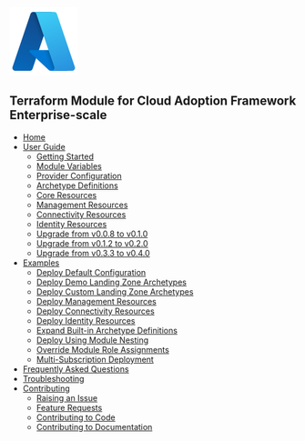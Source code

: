![caf-enterprise-scale](media/azure.svg)

## Terraform Module for Cloud Adoption Framework Enterprise-scale

- [Home][wiki_home]
- [User Guide][wiki_user_guide]
  - [Getting Started][wiki_getting_started]
  - [Module Variables][wiki_module_variables]
  - [Provider Configuration][wiki_provider_configuration]
  - [Archetype Definitions][wiki_archetype_definitions]
  - [Core Resources][wiki_core_resources]
  - [Management Resources][wiki_management_resources]
  - [Connectivity Resources][wiki_connectivity_resources]
  - [Identity Resources][wiki_identity_resources]
  - [Upgrade from v0.0.8 to v0.1.0][wiki_upgrade_from_v0_0_8_to_v0_1_0]
  - [Upgrade from v0.1.2 to v0.2.0][wiki_upgrade_from_v0_1_2_to_v0_2_0]
  - [Upgrade from v0.3.3 to v0.4.0][wiki_upgrade_from_v0_3_3_to_v0_4_0]
- [Examples][wiki_examples]
  - [Deploy Default Configuration][wiki_deploy_default_configuration]
  - [Deploy Demo Landing Zone Archetypes][wiki_deploy_demo_landing_zone_archetypes]
  - [Deploy Custom Landing Zone Archetypes][wiki_deploy_custom_landing_zone_archetypes]
  - [Deploy Management Resources][wiki_deploy_management_resources]
  - [Deploy Connectivity Resources][wiki_deploy_connectivity_resources]
  - [Deploy Identity Resources][wiki_deploy_identity_resources]
  - [Expand Built-in Archetype Definitions][wiki_expand_built_in_archetype_definitions]
  - [Deploy Using Module Nesting][wiki_deploy_using_module_nesting]
  - [Override Module Role Assignments][wiki_override_module_role_assignments]
  - [Multi-Subscription Deployment][wiki_multi-subscription_deployment]
- [Frequently Asked Questions][wiki_frequently_asked_questions]
- [Troubleshooting][wiki_troubleshooting]
- [Contributing][wiki_contributing]
  - [Raising an Issue][wiki_raising_an_issue]
  - [Feature Requests][wiki_feature_requests]
  - [Contributing to Code][wiki_contributing_to_code]
  - [Contributing to Documentation][wiki_contributing_to_documentation]

[//]: # "************************"
[//]: # "INSERT LINK LABELS BELOW"
[//]: # "************************"


[wiki_home]:                                  ./Home "Wiki - Home"
[wiki_user_guide]:                            ./User-Guide "Wiki - User Guide"
[wiki_getting_started]:                       ./%5BUser-Guide%5D-Getting-Started "Wiki - Getting Started"
[wiki_module_variables]:                      ./%5BUser-Guide%5D-Module-Variables "Wiki - Module Variables"
[wiki_provider_configuration]:                ./%5BUser-Guide%5D-Provider-Configuration "Wiki - Provider Configuration"
[wiki_archetype_definitions]:                 ./%5BUser-Guide%5D-Archetype-Definitions "Wiki - Archetype Definitions"
[wiki_core_resources]:                        ./%5BUser-Guide%5D-Core-Resources "Wiki - Core Resources"
[wiki_management_resources]:                  ./%5BUser-Guide%5D-Management-Resources "Wiki - Management Resources"
[wiki_connectivity_resources]:                ./%5BUser-Guide%5D-Connectivity-Resources "Wiki - Connectivity Resources"
[wiki_identity_resources]:                    ./%5BUser-Guide%5D-Identity-Resources "Wiki - Identity Resources"
[wiki_upgrade_from_v0_0_8_to_v0_1_0]:         ./%5BUser-Guide%5D-Upgrade-from-v0.0.8-to-v0.1.0 "Wiki - Upgrade from v0.0.8 to v0.1.0"
[wiki_upgrade_from_v0_1_2_to_v0_2_0]:         ./%5BUser-Guide%5D-Upgrade-from-v0.1.2-to-v0.2.0 "Wiki - Upgrade from v0.1.2 to v0.2.0"
[wiki_upgrade_from_v0_3_3_to_v0_4_0]:         ./%5BUser-Guide%5D-Upgrade-from-v0.3.3-to-v0.4.0 "Wiki - Upgrade from v0.3.3 to v0.4.0"
[wiki_examples]:                              ./Examples "Wiki - Examples"
[wiki_deploy_default_configuration]:          ./%5BExamples%5D-Deploy-Default-Configuration "Wiki - Deploy Default Configuration"
[wiki_deploy_demo_landing_zone_archetypes]:   ./%5BExamples%5D-Deploy-Demo-Landing-Zone-Archetypes "Wiki - Deploy Demo Landing Zone Archetypes"
[wiki_multi-subscription_deployment]:         ./%5BExamples%5D-Multi-Subscription-Deployment "Wiki - Deploy multiple subscriptions"
[wiki_deploy_custom_landing_zone_archetypes]: ./%5BExamples%5D-Deploy-Custom-Landing-Zone-Archetypes "Wiki - Deploy Custom Landing Zone Archetypes"
[wiki_deploy_management_resources]:           ./%5BExamples%5D-Deploy-Management-Resources "Wiki - Deploy Management Resources"
[wiki_deploy_connectivity_resources]:         ./%5BExamples%5D-Deploy-Connectivity-Resources "Wiki - Deploy Connectivity Resources"
[wiki_deploy_identity_resources]:             ./%5BExamples%5D-Deploy-Identity-Resources "Wiki - Deploy Identity Resources"
[wiki_deploy_using_module_nesting]:           ./%5BExamples%5D-Deploy-Using-Module-Nesting "Wiki - Deploy Using Module Nesting"
[wiki_frequently_asked_questions]:            ./Frequently-Asked-Questions "Wiki - Frequently Asked Questions"
[wiki_troubleshooting]:                       ./Troubleshooting "Wiki - Troubleshooting"
[wiki_contributing]:                          ./Contributing "Wiki - Contributing"
[wiki_raising_an_issue]:                      ./Raising-an-Issue "Wiki - Raising an Issue"
[wiki_feature_requests]:                      ./Feature-Requests "Wiki - Feature Requests"
[wiki_contributing_to_code]:                  ./Contributing-to-Code "Wiki - Contributing to Code"
[wiki_contributing_to_documentation]:         ./Contributing-to-Documentation "Wiki - Contributing to Documentation"
[wiki_expand_built_in_archetype_definitions]: ./%5BExamples%5D-Expand-Built-in-Archetype-Definitions "Wiki - Expand Built-in Archetype Definitions"
[wiki_override_module_role_assignments]:      ./%5BExamples%5D-Override-Module-Role-Assignments "Wiki - Override Module Role Assignments"
